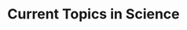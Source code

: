 ---
layout: course-page
title: Current Topics in Science
instructor:
  - name: Ms. Cheryl Hach
    url: instructional/MsCherylHach
coursename: KAMSC CURRENT TOPICS IN SCIENCE
description: "This course is delivered as a discussion course, eligible for any KAMSC tenth grade student. The course will encourage the interest of students to understand topics that relate to science, mathematics and technology in a way that elevates student knowledge of current events in science from a superficial, \"sound-byte\" level to understanding that is deep and able to be transferred to future learning."
---